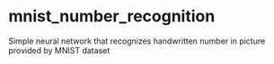 # mnist_number_recognition
Simple neural network that recognizes handwritten number in picture provided by MNIST dataset
